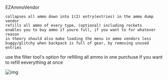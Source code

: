 EZAmmoVendor

	collapses all ammo down into 1(2) entry(entries) in the ammo dump vendor
	refills all ammo of every type, (optional) including rockets
	enables you to buy ammo if youre full, if you want to for whatever reason
	in theory should also make loading the menu in ammo vendors less buggy/glitchy when backpack is full of gear, by removing unused entries 

use the filter tool's option for refilling all ammo in one purchuse if you want to refill eeverything at once
	
![img](https://i.imgur.com/goq7nD8.jpg)
